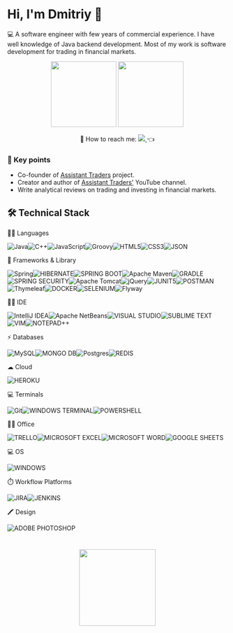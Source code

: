 # Hi, I'm Dmitriy 👋
💻 A software engineer with few years of commercial experience. I have well knowledge of Java backend development. Most of my work is software development for trading in financial markets.

<p align='center'>
   <a href="https://github-readme-stats.vercel.app/api?username=DimaZeland3&show_icons=true&count_private=true"><img
           height=150
           src="https://github-readme-stats.vercel.app/api?username=DimaZeland&show_icons=true&count_private=true"/></a>
   <a href="https://github.com/DimaZeland/github-readme-stats"><img height=150
                                                                  src="https://github-readme-stats.vercel.app/api/top-langs/?username=DimaZeland&layout=compact"/></a>
</p>

 <p align='center'>
  💬 How to reach me: </a><a href="https://t.me/cme4x" target="_blank">
    <img src="https://img.shields.io/badge/Telegram-2CA5E0?style=for-the-badge&logo=telegram&logoColor=white" />        
  </a>👈
</p>


### 🎯 Key points
*   Co-founder of [Assistant Traders](http://assistant-traders.com/) project.
*   Creator and author of [Assistant Traders'](https://www.youtube.com/channel/UCFv_nGr8qpuX5ITMopY2d8A) YouTube channel.
*   Write analytical reviews on trading and investing in financial markets.

## 🛠 Technical Stack

👩‍💻 Languages

![Java](https://img.shields.io/badge/java-%23ED8B00.svg?style=for-the-badge&logo=java&logoColor=white)![C++](https://img.shields.io/badge/C%2B%2B-00599C?style=for-the-badge&logo=c%2B%2B&logoColor=white)![JavaScript](https://img.shields.io/badge/JavaScript-323330?style=for-the-badge&logo=javascript&logoColor=F7DF1E)![Groovy](https://img.shields.io/badge/apache%20Groovy-4298B8?style=for-the-badge&logo=apachegroovy&logoColor=white)![HTML5](https://img.shields.io/badge/HTML5-E34F26?style=for-the-badge&logo=html5&logoColor=white)![CSS3](https://img.shields.io/badge/CSS3-1572B6?style=for-the-badge&logo=css3&logoColor=white)![JSON](https://img.shields.io/badge/json-5E5C5C?style=for-the-badge&logo=json&logoColor=white)

🚀 Frameworks & Library

![Spring](https://img.shields.io/badge/spring-%236DB33F.svg?style=for-the-badge&logo=spring&logoColor=white)![HIBERNATE](https://img.shields.io/badge/Hibernate-59666C?style=for-the-badge&logo=Hibernate&logoColor=white)![SPRING BOOT](https://img.shields.io/badge/Spring_Boot-F2F4F9?style=for-the-badge&logo=spring-boot)![Apache Maven](https://img.shields.io/badge/Apache%20Maven-C71A36?style=for-the-badge&logo=Apache%20Maven&logoColor=white)![GRADLE](https://img.shields.io/badge/gradle-02303A?style=for-the-badge&logo=gradle&logoColor=white)![SPRING SECURITY](https://img.shields.io/badge/Spring_Security-6DB33F?style=for-the-badge&logo=Spring-Security&logoColor=white)![Apache Tomcat](https://img.shields.io/badge/apache%20tomcat-%23F8DC75.svg?style=for-the-badge&logo=apache-tomcat&logoColor=black)![jQuery](https://img.shields.io/badge/jquery-%230769AD.svg?style=for-the-badge&logo=jquery&logoColor=white)![JUNIT5](https://img.shields.io/badge/Junit5-25A162?style=for-the-badge&logo=junit5&logoColor=white)![POSTMAN](https://img.shields.io/badge/Postman-FF6C37?style=for-the-badge&logo=Postman&logoColor=white)![Thymeleaf](https://img.shields.io/badge/Thymeleaf-%23005C0F.svg?style=for-the-badge&logo=Thymeleaf&logoColor=white)![DOCKER](https://img.shields.io/badge/Docker-2CA5E0?style=for-the-badge&logo=docker&logoColor=white)![SELENIUM](https://img.shields.io/badge/Selenium-43B02A?style=for-the-badge&logo=Selenium&logoColor=white)![Flyway](https://img.shields.io/badge/Flyway-CC0200?style=for-the-badge&logo=Flyway&logoColor=white)


👩‍💻 IDE

![IntelliJ IDEA](https://img.shields.io/badge/IntelliJIDEA-000000.svg?style=for-the-badge&logo=intellij-idea&logoColor=white)![Apache NetBeans](https://img.shields.io/badge/apache%20netbeans-1B6AC6?style=for-the-badge&logo=apache%20netbeans%20IDE&logoColor=white)![VISUAL STUDIO](https://img.shields.io/badge/Visual_Studio-5C2D91?style=for-the-badge&logo=visual%20studio&logoColor=white)![SUBLIME TEXT](https://img.shields.io/badge/sublime_text-%23575757.svg?&style=for-the-badge&logo=sublime-text&logoColor=important)![VIM](https://img.shields.io/badge/VIM-%2311AB00.svg?&style=for-the-badge&logo=vim&logoColor=white)![NOTEPAD++](https://img.shields.io/badge/Notepad++-90E59A.svg?style=for-the-badge&logo=notepad%2B%2B&logoColor=black)

⚡ Databases 

![MySQL](https://img.shields.io/badge/MySQL-005C84?style=for-the-badge&logo=mysql&logoColor=white)![MONGO DB](https://img.shields.io/badge/MongoDB-4EA94B?style=for-the-badge&logo=mongodb&logoColor=white)![Postgres](https://img.shields.io/badge/postgres-%23316192.svg?style=for-the-badge&logo=postgresql&logoColor=white)![REDIS](https://img.shields.io/badge/redis-%23DD0031.svg?&style=for-the-badge&logo=redis&logoColor=white)

☁ Cloud

![HEROKU](https://img.shields.io/badge/Heroku-430098?style=for-the-badge&logo=heroku&logoColor=white)

💻 Terminals

![Git](https://img.shields.io/badge/git-%23F05033.svg?style=for-the-badge&logo=git&logoColor=white)![WINDOWS TERMINAL](https://img.shields.io/badge/windows%20terminal-4D4D4D?style=for-the-badge&logo=windows%20terminal&logoColor=white)![POWERSHELL](https://img.shields.io/badge/powershell-5391FE?style=for-the-badge&logo=powershell&logoColor=white)

👨‍💻 Office

![TRELLO](https://img.shields.io/badge/Trello-0052CC?style=for-the-badge&logo=trello&logoColor=white)![MICROSOFT EXCEL](https://img.shields.io/badge/Microsoft_Excel-217346?style=for-the-badge&logo=microsoft-excel&logoColor=white)![MICROSOFT WORD](https://img.shields.io/badge/Microsoft_Word-2B579A?style=for-the-badge&logo=microsoft-word&logoColor=white)![GOOGLE SHEETS](https://img.shields.io/badge/Google%20Sheets-34A853?style=for-the-badge&logo=google-sheets&logoColor=white)

💻 OS

![WINDOWS](https://img.shields.io/badge/Windows-0078D6?style=for-the-badge&logo=windows&logoColor=white)

⏱️ Workflow Platforms 

![JIRA](https://img.shields.io/badge/Jira-0052CC?style=for-the-badge&logo=Jira&logoColor=white)![JENKINS](https://img.shields.io/badge/Jenkins-D24939?style=for-the-badge&logo=Jenkins&logoColor=white)

🖍 Design

![ADOBE PHOTOSHOP](https://img.shields.io/badge/Adobe%20Photoshop-31A8FF?style=for-the-badge&logo=Adobe%20Photoshop&logoColor=black)

<div align="center" style="margin: 40px 0">
   <a href="https://github.com/romankh3/github-profile-views-counter">
       <img width="175px" src="https://komarev.com/ghpvc/?username=DimaZeland&color=DE002D">
   </a>
</div>
<!--
**DimaZeland/DimaZeland** is a ✨ _special_ ✨ repository because its `README.md` (this file) appears on your GitHub profile.

Here are some ideas to get you started:

- 🔭 I’m currently working on ...
- 🌱 I’m currently learning ...
- 👯 I’m looking to collaborate on ...
- 🤔 I’m looking for help with ...
- 💬 Ask me about ...
- 📫 How to reach me: ...
- 😄 Pronouns: ...
- ⚡ Fun fact: ...
-->
